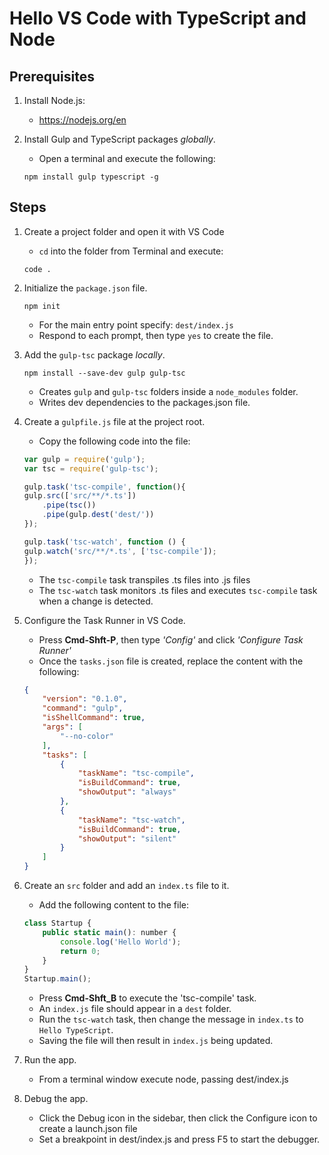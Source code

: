 # Hello VS Code with TypeScript and Node

## Prerequisites

1. Install Node.js:
	- https://nodejs.org/en
	
2. Install Gulp and TypeScript packages *globally*.
	- Open a terminal and execute the following:	
	```
	npm install gulp typescript -g
	```

## Steps

1. Create a project folder and open it with VS Code
	- `cd` into the folder from Terminal and execute:
	```shell
	code .
	```
	
2. Initialize the `package.json` file.
	```shell
	npm init
	```
	- For the main entry point specify: `dest/index.js`
	- Respond to each prompt, then type `yes` to create the file.

3. Add the `gulp-tsc` package *locally*.
	```shell
	npm install --save-dev gulp gulp-tsc
	```
	- Creates `gulp` and `gulp-tsc` folders inside a `node_modules` folder.
	- Writes dev dependencies to the packages.json file.
	
4. Create a `gulpfile.js` file at the project root.
	- Copy the following code into the file:
	```js
	var gulp = require('gulp');
	var tsc = require('gulp-tsc');
	
	gulp.task('tsc-compile', function(){
	gulp.src(['src/**/*.ts'])
		.pipe(tsc())
		.pipe(gulp.dest('dest/'))
	});
	
	gulp.task('tsc-watch', function () {
	gulp.watch('src/**/*.ts', ['tsc-compile']);
	});
	```
	- The `tsc-compile` task transpiles .ts files into .js files
	- The `tsc-watch` task monitors .ts files and executes `tsc-compile` task when a change is detected.

5. Configure the Task Runner in VS Code.
	- Press **Cmd-Shft-P**, then type *'Config'* and click *'Configure Task Runner'*
	- Once the `tasks.json` file is created, replace the content with the following:
	
	```json
	{
		"version": "0.1.0",
		"command": "gulp",
		"isShellCommand": true,
		"args": [
			"--no-color"
		],
		"tasks": [
			{
				"taskName": "tsc-compile",
				"isBuildCommand": true,
				"showOutput": "always"
			},
			{
				"taskName": "tsc-watch",
				"isBuildCommand": true,
				"showOutput": "silent"
			}
		]
	}
	```	

6. Create an `src` folder and add an `index.ts` file to it.
	- Add the following content to the file:
	```js
	class Startup {
		public static main(): number {
			console.log('Hello World');
			return 0;
		}
	}
	Startup.main();
	```
	- Press **Cmd-Shft_B** to execute the 'tsc-compile' task.
	- An `index.js` file should appear in a `dest` folder.
	- Run the `tsc-watch` task, then change the message in `index.ts` to `Hello TypeScript`.
	- Saving the file will then result in `index.js` being updated.
	
7. Run the app.
	- From a terminal window execute node, passing dest/index.js
	
8. Debug the app.
	- Click the Debug icon in the sidebar, then click the Configure icon to create a launch.json file
	- Set a breakpoint in dest/index.js and press F5 to start the debugger.
